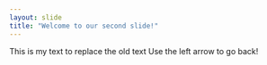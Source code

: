 ```yaml
---
layout: slide
title: "Welcome to our second slide!"
---
```

This is my text to replace the old text
Use the left arrow to go back!
